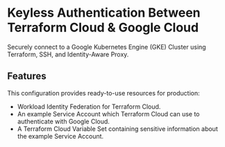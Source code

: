 # Keyless Authentication Between Terraform Cloud & Google Cloud

Securely connect to a Google Kubernetes Engine (GKE) Cluster using Terraform, SSH, and Identity-Aware Proxy.

## Features

This configuration provides ready-to-use resources for production:

- Workload Identity Federation for Terraform Cloud.
- An example Service Account which Terraform Cloud can use to authenticate with Google Cloud.
- A Terraform Cloud Variable Set containing sensitive information about the example Service Account.
